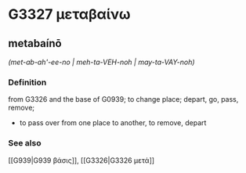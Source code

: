 # G3327 μεταβαίνω

## metabaínō

_(met-ab-ah'-ee-no | meh-ta-VEH-noh | may-ta-VAY-noh)_

### Definition

from G3326 and the base of G0939; to change place; depart, go, pass, remove; 

- to pass over from one place to another, to remove, depart

### See also

[[G939|G939 βάσις]], [[G3326|G3326 μετά]]
